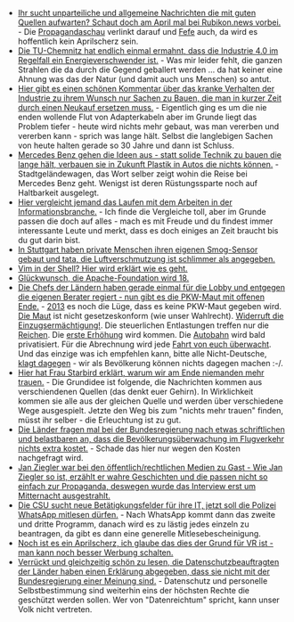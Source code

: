 * [Ihr sucht unparteiliche und allgemeine Nachrichten die mit guten Quellen aufwarten? Schaut doch am April mal bei Rubikon.news vorbei.](https://www.rubikon.news/) - Die [Propagandaschau](https://propagandaschau.wordpress.com/2017/03/30/rubikon-news-vielversprechendes-medienportal-startet-im-april/) verlinkt darauf und [Fefe](https://blog.fefe.de/?ts=a622142e) auch, da wird es hoffentlich kein Aprilscherz sein.
* [Die TU-Chemnitz hat endlich einmal ermahnt, dass die Industrie 4.0 im Regelfall ein Energieverschwender ist.](https://www.golem.de/news/nachhaltiglkeit-industrie-4-0-ist-bisher-kein-fortschritt-1703-127037.html) - Was mir leider fehlt, die ganzen Strahlen die da durch die Gegend geballert werden ... da hat keiner eine Ahnung was das der Natur (und damit auch uns Menschen) so antut.
* [Hier gibt es einen schönen Kommentar über das kranke Verhalten der Industrie zu ihrem Wunsch nur Sachen zu Bauen, die man in kurzer Zeit durch einen Neukauf ersetzen muss.](https://www.heise.de/forum/heise-online/News-Kommentare/Kommentar-Stecker-Vielfalt-Der-Irrsinn-geht-in-die-naechste-Runde/Kapitalismus-bedeutet-geplante-Obsoleszenz/posting-30180902/show/) - Eigentlich ging es um die nie enden wollende Flut von Adapterkabeln aber im Grunde liegt das Problem tiefer - heute wird nichts mehr gebaut, was man vererben und vererben kann - sprich was lange hält. Selbst die langlebigen Sachen von heute halten gerade so 30 Jahre und dann ist Schluss.
* [Mercedes Benz gehen die Ideen aus - statt solide Technik zu bauen die lange hält, verbauen sie in Zukunft Plastik in Autos die nichts können.](https://www.golem.de/news/10-neue-autos-daimler-erhoeht-das-tempo-bei-elektroautos-1703-127053.html) - Stadtgeländewagen, das Wort selber zeigt wohin die Reise bei Mercedes Benz geht. Wenigst ist deren Rüstungssparte noch auf Haltbarkeit ausgelegt.
* [Hier vergleicht jemand das Laufen mit dem Arbeiten in der Informationsbranche.](https://opensource.com/article/17/3/14-ways-being-runner-working-tech) - Ich finde die Vergleiche toll, aber im Grunde passen die doch auf alles - mach es mit Freude und du findest immer interessante Leute und merkt, dass es doch einiges an Zeit braucht bis du gut darin bist.
* [In Stuttgart haben private Menschen ihren eigenen Smog-Sensor gebaut und tata, die Luftverschmutzung ist schlimmer als angegeben.](https://opensource.com/article/17/3/build-smog-sensor-ESP8266-microcontroller)
* [Vim in der Shell? Hier wird erklärt wie es geht.](https://opensource.com/article/17/3/fun-vi-mode-your-shell)
* [Glückwunsch, die Apache-Foundation wird 18.](http://www.pro-linux.de/news/1/24608/18-jahre-apache-software-foundation.html)
* [Die Chefs der Ländern haben gerade einmal für die Lobby und entgegen die eigenen Berater regiert - nun gibt es die PKW-Maut mit offenen Ende.](https://www.heise.de/newsticker/meldung/Bundesrat-bringt-die-Pkw-Maut-auf-die-Strasse-3672174.html) - [2013](https://www.heise.de/forum/heise-online/News-Kommentare/Bundesrat-bringt-die-Pkw-Maut-auf-die-Strasse/2013-Mit-mir-wird-es-keine-PKW-Maut-geben/posting-30181888/show/) es noch die Lüge, dass es keine PKW-Maut gegeben wird. [Die Maut](https://www.heise.de/forum/heise-online/News-Kommentare/Bundesrat-bringt-die-Pkw-Maut-auf-die-Strasse/Die-Maut-haelt-keiner-Verfassungsklage-statt-weil/posting-30181878/show/) ist nicht gesetzeskonform (wie unser Wahlrecht). [Widerruft die Einzugsermächtigung!](https://www.heise.de/forum/heise-online/News-Kommentare/Bundesrat-bringt-die-Pkw-Maut-auf-die-Strasse/Re-Einzugsermaechtigung-widerrufen/posting-30181889/show/). Die steuerlichen Entlastungen treffen nur die [Reichen](https://www.heise.de/forum/heise-online/News-Kommentare/Bundesrat-bringt-die-Pkw-Maut-auf-die-Strasse/Re-Die-Laenderchefs-entschieden-sich-damit-gegen-die-Ratschlaege-ihrer-Fachpolit/posting-30182035/show/). Die [erste Erhöhung](https://www.heise.de/forum/heise-online/News-Kommentare/Bundesrat-bringt-die-Pkw-Maut-auf-die-Strasse/Wann-gibts-wohl-die-1-Erhoehung/posting-30181806/show/) wird kommen. Die [Autobahn](https://www.heise.de/forum/heise-online/News-Kommentare/Bundesrat-bringt-die-Pkw-Maut-auf-die-Strasse/Die-Grundlage-ist-gelegt/posting-30181757/show/) wird bald privatisiert. Für die Abrechnung wird jede [Fahrt von euch überwacht](https://www.heise.de/forum/heise-online/News-Kommentare/Bundesrat-bringt-die-Pkw-Maut-auf-die-Strasse/Wie-laeuft-das-technisch/posting-30181755/show/). Und das einzige was ich empfehlen kann, bitte alle Nicht-Deutsche, [klagt dagegen](https://www.heise.de/forum/heise-online/News-Kommentare/Bundesrat-bringt-die-Pkw-Maut-auf-die-Strasse/Moechte-gegen-dieses-Gesetz-klagen/posting-30181722/show/) - wir als Bevölkerung können nichts dagegen machen :-/.
* [Hier hat Frau Starbird erklärt, warum wir am Ende niemanden mehr trauen.](https://blog.fefe.de/?ts=a620ce9a) - Die Grundidee ist folgende, die Nachrichten kommen aus verschiendenen Quellen (das denkt euer Gehirn). In Wirklichkeit kommen sie alle aus der gleichen Quelle und werden über verschiedene Wege ausgespielt. Jetzte den Weg bis zum "nichts mehr trauen" finden, müsst ihr selber - die Erleuchtung ist zu gut.
* [Die Länder fragen mal bei der Bundesregierung nach etwas schriftlichen und belastbaren an, dass die Bevölkerungsüberwachung im Flugverkehr nichts extra kostet.](https://www.heise.de/newsticker/meldung/Bundesrat-verlangt-Kostenplan-fuer-die-Fluggastdatenspeicherung-3672869.html) - Schade das hier nur wegen den Kosten nachgefragt wird.
* [Jan Ziegler war bei den öffentlich/rechtlichen Medien zu Gast - Wie Jan Ziegler so ist, erzählt er wahre Geschichten und die passen nicht so einfach zur Propaganda, deswegen wurde das Interview erst um Mitternacht ausgestrahlt.](https://propagandaschau.wordpress.com/2017/03/31/jean-ziegler-dann-sollte-man-aufgehaengt-werden-wenn-man-schweigen-wuerde/)
* [Die CSU sucht neue Betätigkungsfelder für ihre IT, jetzt soll die Polizei WhatsApp mitlesen dürfen.](https://www.heise.de/newsticker/meldung/CSU-Innenminister-Polizei-muss-WhatsApp-mitlesen-koennen-3672986.html) - Nach WhatsApp kommt dann das zweite und dritte Programm, danach wird es zu lästig jedes einzeln zu beantragen, da gibt es dann eine generelle Mitlesebescheinigung.
* [Noch ist es ein Aprilscherz, ich glaube das dies der Grund für VR ist - man kann noch besser Werbung schalten.](https://www.golem.de/news/viveport-htc-will-werbung-in-der-virtuellen-realitaet-vermarkten-1704-127085.html)
* [Verrückt und gleichzeitig schön zu lesen, die Datenschutzbeauftragten der Länder haben einen Erklärung abgegeben, dass sie nicht mit der Bundesregierung einer Meinung sind.]( https://www.heise.de/newsticker/meldung/Goettinger-Erklaerung-Datenschuetzer-legen-sich-mit-Merkel-Co-an-3673060.html) - Datenschutz und personelle Selbstbestimmung sind weiterhin eins der höchsten Rechte die geschützt werden sollen. Wer von "Datenreichtum" spricht, kann unser Volk nicht vertreten.
